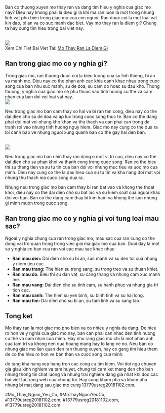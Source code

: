 <p>Ban co thuong xuyen mo thay ran va dang tim hieu y nghia cua giac mo nay? Dieu nay khong phai la dieu gi la khi ma ran luon la mot trong nhung linh vat pho bien trong giac mo cua con nguoi. Ran duoc coi la mot loai vat kin dao, bi an va co suc manh dac biet. Vay mo thay ran la diem gi? Chung ta hay cung tim hieu trong bai viet nay.</p><br><img src="https://13779usreg20181102.com/wp-content/uploads/2025/03/nam-mo-thay-tre-con-danh-so-gi-kham-pha-y-nghia-va-nhung-tinh-huong-dang-chu-y-67ca5c22a92eb.jpg"></br>
Xem Chi Tiet Bai Viet Tai: <a href="https://13779usreg20181102.com/mo-thay-ran-la-diem-gi/">Mo Thay Ran La Diem Gi</a><h2>Ran trong giac mo co y nghia gi?</h2><p>Trong giac mo, ran thuong duoc coi la bieu tuong cua su linh thieng, bi an va manh me. Dieu nay co the phan anh cac khia canh khac nhau trong cuoc song cua ban nhu suc manh, su de doa, su cam do hoac su dau kho. Thong thuong, y nghia cua giac mo se phu thuoc vao tinh huong cu the va cam nhan cua ban doi voi loai vat nay.<br><img src="https://13779usreg20181102.com/wp-content/uploads/2025/03/Logo-13779usreg20181102.com_-800x800.png"></br><p>Neu trong giac mo ban cam thay so hai va bi ran tan cong, dieu nay co the dai dien cho su de doa va ap luc trong cuoc song thuc te. Ban co the dang phai doi mat voi nhung kho khan va thu thach va can phai can trong de tranh roi vao nhung tinh huong nguy hiem. Giac mo nay cung co the dua ra loi canh bao ve nhung nguoi xung quanh ban co the gay hai den ban.</p><br><img src="https://13779usreg20181102.com/wp-content/uploads/2025/03/nam-mo-thay-ran-to-giai-ma-huyen-bi-ve-nhung-giac-mo-day-y-nghia-67ca5c85aba84.webp"></br><p>Neu trong giac mo ban nhin thay ran dang o mot vi tri cao, dieu nay co the dai dien cho su phan khoi va thanh cong trong cuoc song. Ran co the bieu thi su thang tien va su tu tin cua ban doi voi nhung muc tieu va uoc mo cua minh. Dieu nay cung co the la dau hieu cua su tu tin va kha nang doi mat voi nhung thu thach ma cuoc song dua ra.<p>Nhung neu trong giac mo ban cam thay bi ran bat vao va khong the thoat khoi, dieu nay co the dai dien cho su bat luc va su kiem soat cua nguoi khac doi voi ban. Ban co the dang cam thay bi kim ham va khong the lam nhung gi minh muon trong cuoc song.</p><h2>Ran trong giac mo co y nghia gi voi tung loai mau sac?</h2><p>Ngoai y nghia chung cua ran trong giac mo, mau sac cua ran cung co the dong vai tro quan trong trong viec giai ma giac mo cua ban. Duoi day la mot so y nghia co ban cua ran voi cac mau sac khac nhau:<ul>
<li><strong>Ran mau den:</strong> Dai dien cho su bi an, suc manh va su den toi cua nhung y niem tieu cuc.</li>
<li><strong>Ran mau trang:</strong> The hien su trong sang, su trong treo va su thuan khiet.</li>
<li><strong>Ran mau do:</strong> Bieu thi su dan vat, su cang thang va nhung cam xuc manh me.</li>
<li><strong>Ran mau vang:</strong> Dai dien cho su tinh cam, su hanh phuc va nhung gia tri tich cuc.</li>
<li><strong>Ran mau xanh:</strong> The hien su yen binh, su binh tinh va su hai long.</li>
<li><strong>Ran mau tim:</strong> Dai dien cho su bi an, su tam linh va su sang tao.</li>
</ul><h2>Tong ket</h2><p>Mo thay ran la mot giac mo pho bien va co nhieu y nghia da dang. De hieu ro hon ve y nghia cua giac mo nay, ban can phai can nhac den tinh huong cu the va cam nhan cua minh. Hay nho rang giac mo chi la mot phan anh cua tam tri va khong nen qua hoang mang hay lo lang ve no. Neu ban co nhung giac mo lien quan den ran thuong xuyen, hay co gang tim hieu them de co the hieu ro hon ve ban than va cuoc song cua minh.</p><p>de tang kha nang xep hang tren cac cong cu tim kiem. Voi doi ngu chuyen gia giau kinh nghiem va tam huyet, chung toi cam ket mang den cho ban nhung thong tin chat luong va nhung trai nghiem dang gia nhat khi doc cac bai viet tai trang web cua chung toi. Hay cung kham pha va kham pha nhung bi mat dang sau giac mo cung <a href="https://13779usreg20181102.com/">13779usreg20181102.com</a>.</p>
#Mo_Thay_Nguoi_Yeu_Cu, #MoThayNguoiYeuCu, #13779usreg20181102.com, #13779usreg20181102.com, #13779usreg20181102.com
